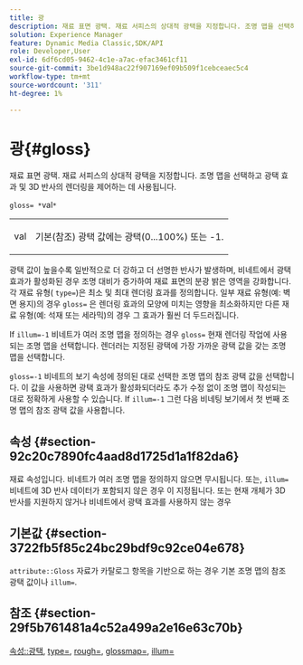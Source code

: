 ```yaml
---
title: 광
description: 재료 표면 광택. 재료 서피스의 상대적 광택을 지정합니다. 조명 맵을 선택하고 광택 효과 및 3D 반사의 렌더링을 제어하는 데 사용됩니다.
solution: Experience Manager
feature: Dynamic Media Classic,SDK/API
role: Developer,User
exl-id: 6df6cd05-9462-4c1e-a7ac-efac3461cf11
source-git-commit: 3be1d948ac22f907169ef09b509f1cebceaec5c4
workflow-type: tm+mt
source-wordcount: '311'
ht-degree: 1%

---
```


# 광{#gloss}

재료 표면 광택. 재료 서피스의 상대적 광택을 지정합니다. 조명 맵을 선택하고 광택 효과 및 3D 반사의 렌더링을 제어하는 데 사용됩니다.

`gloss= *`val`*`

<table id="simpletable_82166CA080AD401180404462FB2407D7"> 
 <tr class="strow"> 
  <td class="stentry"> <p><span class="codeph"> <span class="varname"> val</span> </span> </p></td> 
  <td class="stentry"> <p>기본(참조) 광택 값에는 광택(0...100%) 또는 -1. </p></td> 
 </tr> 
</table>

광택 값이 높을수록 일반적으로 더 강하고 더 선명한 반사가 발생하며, 비네트에서 광택 효과가 활성화된 경우 조명 대비가 증가하여 재료 표면의 분광 밝은 영역을 강화합니다. 각 재료 유형( `type=`)은 최소 및 최대 렌더링 효과를 정의합니다. 일부 재료 유형(예: 벽면 용지)의 경우 `gloss=` 은 렌더링 효과의 모양에 미치는 영향을 최소화하지만 다른 재료 유형(예: 석재 또는 세라믹)의 경우 그 효과가 훨씬 더 두드러집니다.

If `illum=-1` 비네트가 여러 조명 맵을 정의하는 경우 `gloss=` 현재 렌더링 작업에 사용되는 조명 맵을 선택합니다. 렌더러는 지정된 광택에 가장 가까운 광택 값을 갖는 조명 맵을 선택합니다.

`gloss=-1` 비네트의 보기 속성에 정의된 대로 선택한 조명 맵의 참조 광택 값을 선택합니다. 이 값을 사용하면 광택 효과가 활성화되더라도 추가 수정 없이 조명 맵이 작성되는 대로 정확하게 사용할 수 있습니다. If `illum=-1` 그런 다음 비네팅 보기에서 첫 번째 조명 맵의 참조 광택 값을 사용합니다.

## 속성 {#section-92c20c7890fc4aad8d1725d1a1f82da6}

재료 속성입니다. 비네트가 여러 조명 맵을 정의하지 않으면 무시됩니다. 또는, `illum=` 비네트에 3D 반사 데이터가 포함되지 않은 경우 이 지정됩니다. 또는 현재 개체가 3D 반사를 지원하지 않거나 비네트에서 광택 효과를 사용하지 않는 경우

## 기본값 {#section-3722fb5f85c24bc29bdf9c92ce04e678}

`attribute::Gloss` 자료가 카탈로그 항목을 기반으로 하는 경우 기본 조명 맵의 참조 광택 값이나 `illum=`.

## 참조 {#section-29f5b761481a4c52a499a2e16e63c70b}

[속성::광택](../../../../../ir-api/material-cat/image-rendering-api-ref/c-ir-material-catalog/c-ir-material-data-reference/r-ir-cat-gloss.md#reference-5277f62a67e2408ab94699aa712f1eeb), [type=](../../../../../ir-api/http-protocol/image-rendering-api-ref/c-ir-http-protocol-ref/c-ir-http-protocol-command-reference/r-ir-http-type.md#reference-128c7de89e2d46838019b560f3f84a35), [rough=](../../../../../ir-api/http-protocol/image-rendering-api-ref/c-ir-http-protocol-ref/c-ir-http-protocol-command-reference/r-ir-rough.md#reference-00add846b09f4dc39420bda1ca414180), [glossmap=](../../../../../ir-api/http-protocol/image-rendering-api-ref/c-ir-http-protocol-ref/c-ir-http-protocol-command-reference/r-ir-glossmap.md#reference-99940148ae6a401482b2d03c68530f3a), [illum=](../../../../../ir-api/http-protocol/image-rendering-api-ref/c-ir-http-protocol-ref/c-ir-http-protocol-command-reference/r-ir-http-illum.md#reference-8efe483a30684022bfe711eb73efbee6)
